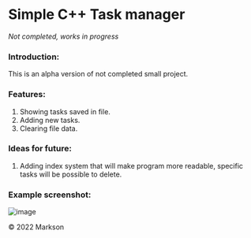 
# Simple C++ Task manager
   *Not completed, works in progress* 

### Introduction:
   This is an alpha version of not completed small project.
   

### Features:
  1. Showing tasks saved in file.
  2. Adding new tasks.
  3. Clearing file data.

### Ideas for future:
  1. Adding index system that will make program more readable, specific tasks will be possible to delete.
  
### Example screenshot:

![image](https://user-images.githubusercontent.com/88060437/197901228-3dc2a167-f59f-4547-a1fe-31760a8c312c.png)


© 2022 Markson

